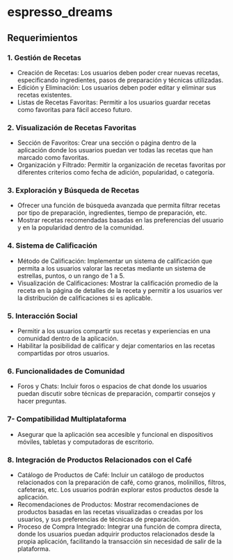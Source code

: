 # espresso_dreams
## Requerimientos
### 1. Gestión de Recetas
- Creación de Recetas: Los usuarios deben poder crear nuevas recetas, especificando ingredientes, pasos de preparación y técnicas utilizadas.
- Edición y Eliminación: Los usuarios deben poder editar y eliminar sus recetas existentes.
- Listas de Recetas Favoritas: Permitir a los usuarios guardar recetas como favoritas para fácil acceso futuro.
### 2. Visualización de Recetas Favoritas
- Sección de Favoritos: Crear una sección o página dentro de la aplicación donde los usuarios puedan ver todas las recetas que han marcado como favoritas.
- Organización y Filtrado: Permitir la organización de recetas favoritas por diferentes criterios como fecha de adición, popularidad, o categoría.
### 3. Exploración y Búsqueda de Recetas
- Ofrecer una función de búsqueda avanzada que permita filtrar recetas por tipo de preparación, ingredientes, tiempo de preparación, etc.
- Mostrar recetas recomendadas basadas en las preferencias del usuario y en la popularidad dentro de la comunidad.
### 4. Sistema de Calificación
- Método de Calificación: Implementar un sistema de calificación que permita a los usuarios valorar las recetas mediante un sistema de estrellas, puntos, o un rango de 1 a 5.
- Visualización de Calificaciones: Mostrar la calificación promedio de la receta en la página de detalles de la receta y permitir a los usuarios ver la distribución de calificaciones si es aplicable.
### 5. Interacción Social
- Permitir a los usuarios compartir sus recetas y experiencias en una comunidad dentro de la aplicación.
- Habilitar la posibilidad de calificar y dejar comentarios en las recetas compartidas por otros usuarios.
### 6. Funcionalidades de Comunidad
- Foros y Chats: Incluir foros o espacios de chat donde los usuarios puedan discutir sobre técnicas de preparación, compartir consejos y hacer preguntas.
### 7- Compatibilidad Multiplataforma
- Asegurar que la aplicación sea accesible y funcional en dispositivos móviles, tabletas y computadoras de escritorio.
### 8. Integración de Productos Relacionados con el Café
- Catálogo de Productos de Café: Incluir un catálogo de productos relacionados con la preparación de café, como granos, molinillos, filtros, cafeteras, etc. Los usuarios podrán explorar estos productos desde la aplicación.
- Recomendaciones de Productos: Mostrar recomendaciones de productos basadas en las recetas visualizadas o creadas por los usuarios, y sus preferencias de técnicas de preparación.
- Proceso de Compra Integrado: Integrar una función de compra directa, donde los usuarios puedan adquirir productos relacionados desde la propia aplicación, facilitando la transacción sin necesidad de salir de la plataforma.


